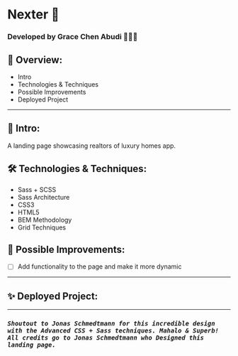 # Nexter 🏡

### Developed by Grace Chen Abudi 👩🏽‍💻

## 📢 Overview:

- Intro
- Technologies & Techniques
- Possible Improvements
- Deployed Project

---

## 🔎 Intro:

A landing page showcasing realtors of luxury homes app.

## 🛠️ Technologies & Techniques:

- Sass + SCSS
- Sass Architecture
- CSS3
- HTML5
- BEM Methodology
- Grid Techniques

## 🔧 Possible Improvements:

- [ ] Add functionality to the page and make it more dynamic

---

## ✨ Deployed Project:

---

### **_`Shoutout to Jonas Schmedtmann for this incredible design with the Advanced CSS + Sass techniques. Mahalo & Superb! All credits go to Jonas Schmedtmann who Designed this landing page.`_**
